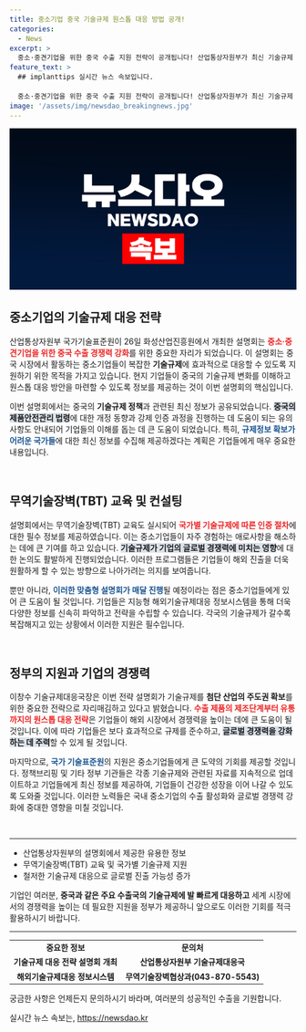 ```yaml
---
title: 중소기업 중국 기술규제 원스톱 대응 방법 공개!
categories:
  - News
excerpt: >
  중소·중견기업을 위한 중국 수출 지원 전략이 공개됩니다! 산업통상자원부가 최신 기술규제 정보를 제공하며, 원스톱 대응 방안을 통해 글로벌 경쟁력을 강화하고자 합니다. 이 기회를 놓치지 마세요!
feature_text: >
  ## implanttips 실시간 뉴스 속보입니다.

  중소·중견기업을 위한 중국 수출 지원 전략이 공개됩니다! 산업통상자원부가 최신 기술규제 정보를 제공하며, 원스톱 대응 방안을 통해 글로벌 경쟁력을 강화하고자 합니다. 이 기회를 놓치지 마세요!
image: '/assets/img/newsdao_breakingnews.jpg'
---
```


<p><img src="/assets/img/newsdao_breakingnews.jpg" alt="implanttips 속보" /></p>

<h2 data-ke-size="size26">중소기업의 기술규제 대응 전략</h2>

<p data-ke-size="size16">산업통상자원부 국가기술표준원이 26일 화성산업진흥원에서 개최한 설명회는 <b><span style="color: #ee2323;">중소·중견기업을 위한 중국 수출 경쟁력 강화</span></b>를 위한 중요한 자리가 되었습니다. 이 설명회는 중국 시장에서 활동하는 중소기업들이 복잡한 <b>기술규제</b>에 효과적으로 대응할 수 있도록 지원하기 위한 목적을 가지고 있습니다. 현지 기업들이 중국의 기술규제 변화를 이해하고 원스톱 대응 방안을 마련할 수 있도록 정보를 제공하는 것이 이번 설명회의 핵심입니다.</p>

<p data-ke-size="size16">이번 설명회에서는 중국의 <b>기술규제 정책</b>과 관련된 최신 정보가 공유되었습니다. <b><span style="background-color: #21538527;">중국의 제품안전관리 법령</span></b>에 대한 개정 동향과 강제 인증 과정을 진행하는 데 도움이 되는 유의사항도 안내되어 기업들의 이해를 돕는 데 큰 도움이 되었습니다. 특히, <b><span style="color: #1a5490;">규제정보 확보가 어려운 국가들</span></b>에 대한 최신 정보를 수집해 제공하겠다는 계획은 기업들에게 매우 중요한 내용입니다.</p>

<p data-ke-size="size16">&nbsp;</p>

<h2 data-ke-size="size26">무역기술장벽(TBT) 교육 및 컨설팅</h2>

<p data-ke-size="size16">설명회에서는 무역기술장벽(TBT) 교육도 실시되어 <b><span style="color: #ee2323;">국가별 기술규제에 따른 인증 절차</span></b>에 대한 필수 정보를 제공하였습니다. 이는 중소기업들이 자주 경험하는 애로사항을 해소하는 데에 큰 기여를 하고 있습니다. <b><span style="background-color: #21538527;">기술규제가 기업의 글로벌 경쟁력에 미치는 영향</span></b>에 대한 논의도 활발하게 진행되었습니다. 이러한 프로그램들은 기업들이 해외 진출을 더욱 원활하게 할 수 있는 방향으로 나아가려는 의지를 보여줍니다.</p>

<p data-ke-size="size16">뿐만 아니라, <b><span style="color: #1a5490;">이러한 맞춤형 설명회가 매달 진행</span></b>될 예정이라는 점은 중소기업들에게 있어 큰 도움이 될 것입니다. 기업들은 지능형 해외기술규제대응 정보시스템을 통해 더욱 다양한 정보를 신속히 파악하고 전략을 수립할 수 있습니다. 각국의 기술규제가 갈수록 복잡해지고 있는 상황에서 이러한 지원은 필수입니다.</p>

<p data-ke-size="size16">&nbsp;</p>

<h2 data-ke-size="size26">정부의 지원과 기업의 경쟁력</h2>

<p data-ke-size="size16">이창수 기술규제대응국장은 이번 전략 설명회가 기술규제를 <b>첨단 산업의 주도권 확보</b>를 위한 중요한 전략으로 자리매김하고 있다고 밝혔습니다. <b><span style="color: #ee2323;">수출 제품의 제조단계부터 유통까지의 원스톱 대응 전략</span></b>은 기업들이 해외 시장에서 경쟁력을 높이는 데에 큰 도움이 될 것입니다. 이에 따라 기업들은 보다 효과적으로 규제를 준수하고, <b><span style="background-color: #21538527;">글로벌 경쟁력을 강화하는 데 주력</span></b>할 수 있게 될 것입니다.</p>

<p data-ke-size="size16">마지막으로, <b><span style="color: #1a5490;">국가 기술표준원</span></b>의 지원은 중소기업들에게 큰 도약의 기회를 제공할 것입니다. 정책브리핑 및 기타 정부 기관들은 각종 기술규제와 관련된 자료를 지속적으로 업데이트하고 기업들에게 최신 정보를 제공하여, 기업들이 건강한 성장을 이어 나갈 수 있도록 도와줄 것입니다. 이러한 노력들은 국내 중소기업의 수출 활성화와 글로벌 경쟁력 강화에 중대한 영향을 미칠 것입니다.</p>

<p data-ke-size="size16">&nbsp;</p>

<hr>

<ul>
<li>산업통상자원부의 설명회에서 제공한 유용한 정보</li>
<li>무역기술장벽(TBT) 교육 및 국가별 기술규제 지원</li>
<li>철저한 기술규제 대응으로 글로벌 진출 가능성 증가</li>
</ul>

<p data-ke-size="size16">기업인 여러분, <b>중국과 같은 주요 수출국의 기술규제에 발 빠르게 대응하고</b> 세계 시장에서의 경쟁력을 높이는 데 필요한 지원을 정부가 제공하니 앞으로도 이러한 기회를 적극 활용하시기 바랍니다.</p>

<hr>

<table style="width: 100%;">
<tr>
<td style="text-align: center; height: 17px;"><b>중요한 정보</b></td>
<td style="text-align: center; height: 17px;"><b>문의처</b></td>
</tr>
<tr>
<td style="text-align: center; height: 17px;"><b>기술규제 대응 전략 설명회 개최</b></td>
<td style="text-align: center; height: 17px;"><b>산업통상자원부 기술규제대응국</b></td>
</tr>
<tr>
<td style="text-align: center; height: 17px;"><b>해외기술규제대응 정보시스템</b></td>
<td style="text-align: center; height: 17px;"><b>무역기술장벽협상과(043-870-5543)</b></td>
</tr>
</table>

<p data-ke-size="size16">궁금한 사항은 언제든지 문의하시기 바라며, 여러분의 성공적인 수출을 기원합니다.</p>
실시간 뉴스 속보는, <a href="https://newsdao.kr" rel="dofollow">https://newsdao.kr</a>


